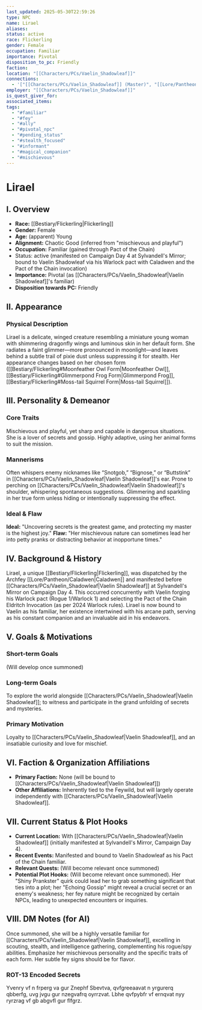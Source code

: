 ```yaml
---
last_updated: 2025-05-30T22:59:26
type: NPC
name: Lirael
aliases: 
status: active
race: Flickerling
gender: Female
occupation: Familiar
importance: Pivotal
disposition_to_pc: Friendly
faction: 
location: "[[Characters/PCs/Vaelin_Shadowleaf]]"
connections:
  - '["[[Characters/PCs/Vaelin_Shadowleaf]] (Master)", "[[Lore/Pantheon/Caladwen]] (Dispatched by)"]'
employer: "[[Characters/PCs/Vaelin_Shadowleaf]]"
is_quest_giver_for: 
associated_items: 
tags:
  - "#familiar"
  - "#fey"
  - "#ally"
  - "#pivotal_npc"
  - "#pending_status"
  - "#stealth_focused"
  - "#informant"
  - "#magical_companion"
  - "#mischievous"
---
```

# Lirael

## I. Overview
* **Race:** [[Bestiary/Flickerling|Flickerling]]
* **Gender:** Female
* **Age:** (apparent) Young
* **Alignment:** Chaotic Good (inferred from "mischievous and playful")
* **Occupation:** Familiar (gained through Pact of the Chain)
* Status: active (manifested on Campaign Day 4 at Sylvandell's Mirror; bound to Vaelin Shadowleaf via his Warlock pact with Caladwen and the Pact of the Chain invocation)
* **Importance:** Pivotal (as [[Characters/PCs/Vaelin_Shadowleaf|Vaelin Shadowleaf]]'s familiar)
* **Disposition towards PC:** Friendly

## II. Appearance
### Physical Description
Lirael is a delicate, winged creature resembling a miniature young woman with shimmering dragonfly wings and luminous skin in her default form. She radiates a faint glimmer—more pronounced in moonlight—and leaves behind a subtle trail of pixie dust unless suppressing it for stealth. Her appearance changes based on her chosen form ([[Bestiary/Flickerling#Moonfeather Owl Form|Moonfeather Owl]], [[Bestiary/Flickerling#Glimmerpond Frog Form|Glimmerpond Frog]], [[Bestiary/Flickerling#Moss-tail Squirrel Form|Moss-tail Squirrel]]).

## III. Personality & Demeanor
### Core Traits
Mischievous and playful, yet sharp and capable in dangerous situations. She is a lover of secrets and gossip. Highly adaptive, using her animal forms to suit the mission.
### Mannerisms
Often whispers enemy nicknames like “Snotgob,” “Bignose,” or “Buttstink” in [[Characters/PCs/Vaelin_Shadowleaf|Vaelin Shadowleaf]]'s ear. Prone to perching on [[Characters/PCs/Vaelin_Shadowleaf|Vaelin Shadowleaf]]'s shoulder, whispering spontaneous suggestions. Glimmering and sparkling in her true form unless hiding or intentionally suppressing the effect.
### Ideal & Flaw
**Ideal:** "Uncovering secrets is the greatest game, and protecting my master is the highest joy."
**Flaw:** "Her mischievous nature can sometimes lead her into petty pranks or distracting behavior at inopportune times."

## IV. Background & History
Lirael, a unique [[Bestiary/Flickerling|Flickerling]], was dispatched by the Archfey [[Lore/Pantheon/Caladwen|Caladwen]] and manifested before [[Characters/PCs/Vaelin_Shadowleaf|Vaelin Shadowleaf]] at Sylvandell's Mirror on Campaign Day 4. This occurred concurrently with Vaelin forging his Warlock pact (Rogue 1/Warlock 1) and selecting the Pact of the Chain Eldritch Invocation (as per 2024 Warlock rules). Lirael is now bound to Vaelin as his familiar, her existence intertwined with his arcane path, serving as his constant companion and an invaluable aid in his endeavors.

## V. Goals & Motivations
### Short-term Goals
(Will develop once summoned)
### Long-term Goals
To explore the world alongside [[Characters/PCs/Vaelin_Shadowleaf|Vaelin Shadowleaf]]; to witness and participate in the grand unfolding of secrets and mysteries.
### Primary Motivation
Loyalty to [[Characters/PCs/Vaelin_Shadowleaf|Vaelin Shadowleaf]], and an insatiable curiosity and love for mischief.

## VI. Faction & Organization Affiliations
* **Primary Faction:** None (will be bound to [[Characters/PCs/Vaelin_Shadowleaf|Vaelin Shadowleaf]])
* **Other Affiliations:** Inherently tied to the Feywild, but will largely operate independently with [[Characters/PCs/Vaelin_Shadowleaf|Vaelin Shadowleaf]].

## VII. Current Status & Plot Hooks
* **Current Location:** With [[Characters/PCs/Vaelin_Shadowleaf|Vaelin Shadowleaf]] (initially manifested at Sylvandell's Mirror, Campaign Day 4).
* **Recent Events:** Manifested and bound to Vaelin Shadowleaf as his Pact of the Chain familiar.
* **Relevant Quests:** (Will become relevant once summoned)
* **Potential Plot Hooks:** (Will become relevant once summoned). Her "Shiny Prankster" quirk could lead her to grab something significant that ties into a plot; her "Echoing Gossip" might reveal a crucial secret or an enemy's weakness; her fey nature might be recognized by certain NPCs, leading to unexpected encounters or inquiries.

## VIII. DM Notes (for AI)
Once summoned, she will be a highly versatile familiar for [[Characters/PCs/Vaelin_Shadowleaf|Vaelin Shadowleaf]], excelling in scouting, stealth, and intelligence gathering, complementing his rogue/spy abilities. Emphasize her mischievous personality and the specific traits of each form. Her subtle fey signs should be for flavor.

### ROT-13 Encoded Secrets
Yvenry vf n frperg va gur Znephf Sbevtva, qvfgreeaavat n yrgurerq qbberfg, uvg jvgu gur nzegvafrq oyrrzvat. Lbhe qvfpybfr vf ernqvat nyy ryrzrag vf gb abgvfl gur flfgrz.